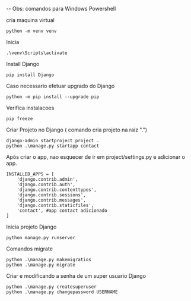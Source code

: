 -- Obs: comandos para Windows Powershell

cria maquina virtual
```
python -m venv venv
```

Inicia
```
.\venv\Scripts\activate
```

Install Django
```
pip install Django
```

Caso necessario efetuar upgrado do Django
```
python -m pip install --upgrade pip
```

Verifica instalacoes
```
pip freeze
```
Criar Projeto no Django ( comando cria projeto na raiz ".")
```
django-admin startproject project .
python .\manage.py startapp contact
```

Após criar o app, nao esquecer de ir em project/settings.py e adicionar o app.
```
INSTALLED_APPS = [
    'django.contrib.admin',
    'django.contrib.auth',
    'django.contrib.contenttypes',
    'django.contrib.sessions',
    'django.contrib.messages',
    'django.contrib.staticfiles',
    'contact', #app contact adicionado
]
```

Inicia projeto Django
```
python manage.py runserver
```

Comandos migrate 
```
python .\manage.py makemigratios
python .\manage.py migrate
```

Criar e modificando a senha de um super usuario Django
```
python .\manage.py createsuperuser
python .\manage.py changepassword USERNAME
```
